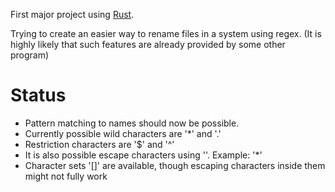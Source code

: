 First major project using [Rust](https://www.rust-lang.org/en-US/index.html).

Trying to create an easier way to rename files in a system using regex.
(It is highly likely that such features are already provided by some other program)

# Status

* Pattern matching to names should now be possible.
* Currently possible wild characters are '*' and '.'
* Restriction characters are '$' and '^'
* It is also possible escape characters using '\'. Example: '\*'
* Character sets '[<set>]' are available, though escaping characters inside them might not fully work
